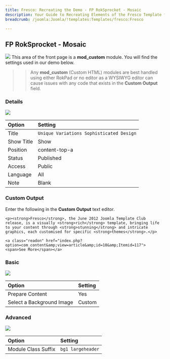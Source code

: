 ```yaml
---
title: Fresco: Recreating the Demo - FP RokSprocket - Mosaic
description: Your Guide to Recreating Elements of the Fresco Template for Joomla
breadcrumb: /joomla:Joomla/!templates:Templates/fresco:Fresco

---
```


FP RokSprocket - Mosaic
-----
![][demo]
This area of the front page is a **mod_custom** module. You will find the settings used in our demo below.

>> Any **mod_custom** (Custom HTML) modules are best handled using either RokPad or no editor as a WYSIWYG editor can cause issues with any code that exists in the **Custom Output** field.

### Details
![][demo2]

| Option     | Setting                                  |  
| :--------- | :--------------------------------------- |  
| Title      | `Unique Variations Sophisticated Design` |  
| Show Title | Show                                     |  
| Position   | content-top-a                            |  
| Status     | Published                                |  
| Access     | Public                                   |  
| Language   | All                                      |  
| Note       | Blank                                    |  

### Custom Output
Enter the following in the **Custom Output** text editor.

~~~
<p><strong>Fresco</strong>, the June 2012 Joomla Template Club release, is a visually <strong>rich</strong> template, bringing life to your content through <strong>stunning</strong> and intricate graphics, each customised for specific <strong>themes</strong>.</p>

<a class="readon" href="index.php?option=com_content&amp;view=article&amp;id=10&amp;Itemid=117"><span>See More</span></a>
~~~

### Basic
![][demo3]

| Option                    | Setting |  
| :------------------------ | :------ |  
| Prepare Content           | Yes     |  
| Select a Background Image | Custom  |

### Advanced
![][demo4]

| Option              | Setting           |  
| :------------------ | :---------------- |  
| Module Class Suffix | `bg1 largeheader` |  

[demo]: assets/demo_3.jpeg
[demo2]: assets/unique_1.jpeg
[demo3]: assets/unique_2.jpeg
[demo4]: assets/unique_3.jpeg